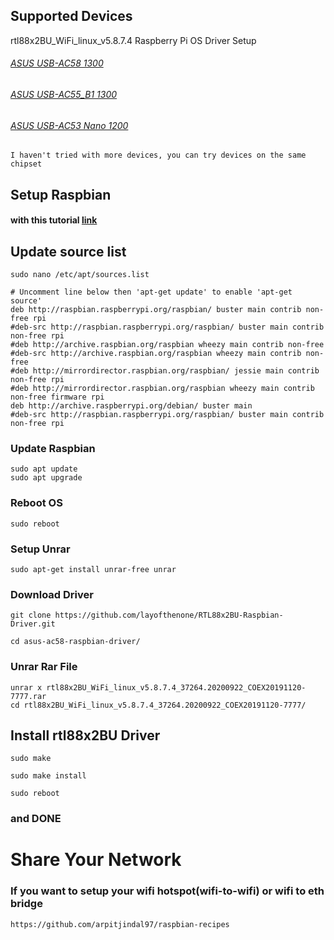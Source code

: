## Supported Devices
rtl88x2BU_WiFi_linux_v5.8.7.4 Raspberry Pi OS Driver Setup
###### [ASUS USB-AC58 1300](https://www.asus.com/Networking-IoT-Servers/Adapters/All-series/USB-AC58/)
###### [ASUS USB-AC55_B1 1300](https://www.asus.com/Networking-IoT-Servers/Adapters/All-series/USB-AC55-B1/)
###### [ASUS USB-AC53 Nano 1200](https://www.asus.com/us/Networking-IoT-Servers/Adapters/All-series/USB-AC53-Nano/)

`I haven't tried with more devices, you can try devices on the same chipset`

## Setup Raspbian 
#### with this tutorial [link](https://www.tomshardware.com/reviews/raspberry-pi-set-up-how-to,6029.html)

## Update source list
```
sudo nano /etc/apt/sources.list
```
```
# Uncomment line below then 'apt-get update' to enable 'apt-get source'
deb http://raspbian.raspberrypi.org/raspbian/ buster main contrib non-free rpi
#deb-src http://raspbian.raspberrypi.org/raspbian/ buster main contrib non-free rpi
#deb http://archive.raspbian.org/raspbian wheezy main contrib non-free
#deb-src http://archive.raspbian.org/raspbian wheezy main contrib non-free
#deb http://mirrordirector.raspbian.org/raspbian/ jessie main contrib non-free rpi
#deb http://mirrordirector.raspbian.org/raspbian wheezy main contrib non-free firmware rpi
deb http://archive.raspberrypi.org/debian/ buster main
#deb-src http://raspbian.raspberrypi.org/raspbian/ buster main contrib non-free rpi
```

### Update Raspbian
```
sudo apt update
sudo apt upgrade
```

### Reboot OS
```
sudo reboot
```
### Setup Unrar
```
sudo apt-get install unrar-free unrar
```

### Download Driver
```
git clone https://github.com/layofthenone/RTL88x2BU-Raspbian-Driver.git
```
```
cd asus-ac58-raspbian-driver/
```

### Unrar Rar File
```
unrar x rtl88x2BU_WiFi_linux_v5.8.7.4_37264.20200922_COEX20191120-7777.rar
cd rtl88x2BU_WiFi_linux_v5.8.7.4_37264.20200922_COEX20191120-7777/
```

## Install rtl88x2BU Driver
```
sudo make
```
```
sudo make install
```
```
sudo reboot
```
### and DONE




# Share Your Network
### If you want to setup your wifi hotspot(wifi-to-wifi) or wifi to eth bridge
`
https://github.com/arpitjindal97/raspbian-recipes
`
